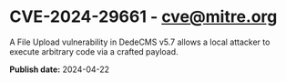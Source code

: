 # CVE-2024-29661 - cve@mitre.org

A File Upload vulnerability in DedeCMS v5.7 allows a local attacker to execute arbitrary code via a crafted payload.

**Publish date:** 2024-04-22
